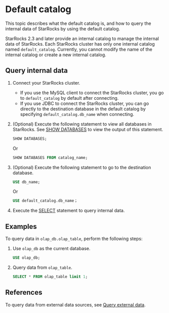 # Default catalog

This topic describes what the default catalog is, and how to query the internal data of StarRocks by using the default catalog.

StarRocks 2.3 and later provide an internal catalog to manage the internal data of StarRocks. Each StarRocks cluster has only one internal catalog named `default_catalog`. Currently, you cannot modify the name of the internal catalog or create a new internal catalog.

## Query internal data

1. Connect your StarRocks cluster.
   - If you use the MySQL client to connect the StarRocks cluster, you go to `default_catalog` by default after connecting.
   - If you use JDBC to connect the StarRocks cluster, you can go directly to the destination database in the default catalog by specifying `default_catalog.db_name` when connecting.

2. (Optional) Execute the following statement to view all databases in StarRocks. See [SHOW DATABASES](../sql-reference/sql-statements/data-manipulation/SHOW%20DATABASES.md) to view the output of this statement.

      ```SQL
      SHOW DATABASES;
      ```

      Or

      ```SQL
      SHOW DATABASES FROM catalog_name;
      ```

3. (Optional) Execute the following statement to go to the destination database.

      ```SQL
      USE db_name;
      ```

      Or

      ```SQL
      USE default_catalog.db_name；
      ```

4. Execute the [SELECT](../sql-reference/sql-statements/data-manipulation/SELECT.md) statement to query internal data.

## Examples

To query data in `olap_db.olap_table`, perform the following steps:

1. Use `olap_db` as the current database.

      ```SQL
      USE olap_db;
      ```

2. Query data from `olap_table`.

      ```SQL
      SELECT * FROM olap_table limit 1;
      ```

## References

To query data from external data sources, see [Query external data](../catalog/query_external_data.md).
